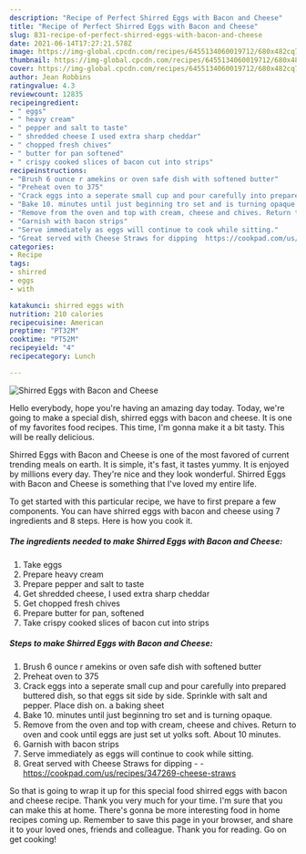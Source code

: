 ```yaml
---
description: "Recipe of Perfect Shirred Eggs with Bacon and Cheese"
title: "Recipe of Perfect Shirred Eggs with Bacon and Cheese"
slug: 831-recipe-of-perfect-shirred-eggs-with-bacon-and-cheese
date: 2021-06-14T17:27:21.578Z
image: https://img-global.cpcdn.com/recipes/6455134060019712/680x482cq70/shirred-eggs-with-bacon-and-cheese-recipe-main-photo.jpg
thumbnail: https://img-global.cpcdn.com/recipes/6455134060019712/680x482cq70/shirred-eggs-with-bacon-and-cheese-recipe-main-photo.jpg
cover: https://img-global.cpcdn.com/recipes/6455134060019712/680x482cq70/shirred-eggs-with-bacon-and-cheese-recipe-main-photo.jpg
author: Jean Robbins
ratingvalue: 4.3
reviewcount: 12835
recipeingredient:
- " eggs"
- " heavy cream"
- " pepper and salt to taste"
- " shredded cheese I used extra sharp cheddar"
- " chopped fresh chives"
- " butter for pan softened"
- " crispy cooked slices of bacon cut into strips"
recipeinstructions:
- "Brush 6 ounce r amekins or oven safe dish with softened butter"
- "Preheat oven to 375"
- "Crack eggs into a seperate small cup and pour carefully into prepared buttered dish, so that eggs sit side by side. Sprinkle with salt and pepper. Place dish on. a baking sheet"
- "Bake 10. minutes until just beginning tro set and is turning opaque."
- "Remove from the oven and top with cream, cheese and chives. Return to oven and cook until eggs are just set ut yolks soft. About 10 minutes."
- "Garnish with bacon strips"
- "Serve immediately as eggs will continue to cook while sitting."
- "Great served with Cheese Straws for dipping  https://cookpad.com/us/recipes/347269-cheese-straws"
categories:
- Recipe
tags:
- shirred
- eggs
- with

katakunci: shirred eggs with 
nutrition: 210 calories
recipecuisine: American
preptime: "PT32M"
cooktime: "PT52M"
recipeyield: "4"
recipecategory: Lunch

---
```



![Shirred Eggs with Bacon and Cheese](https://img-global.cpcdn.com/recipes/6455134060019712/680x482cq70/shirred-eggs-with-bacon-and-cheese-recipe-main-photo.jpg)

Hello everybody, hope you're having an amazing day today. Today, we're going to make a special dish, shirred eggs with bacon and cheese. It is one of my favorites food recipes. This time, I'm gonna make it a bit tasty. This will be really delicious.

Shirred Eggs with Bacon and Cheese is one of the most favored of current trending meals on earth. It is simple, it's fast, it tastes yummy. It is enjoyed by millions every day. They're nice and they look wonderful. Shirred Eggs with Bacon and Cheese is something that I've loved my entire life.




To get started with this particular recipe, we have to first prepare a few components. You can have shirred eggs with bacon and cheese using 7 ingredients and 8 steps. Here is how you cook it.

<!--inarticleads1-->

##### The ingredients needed to make Shirred Eggs with Bacon and Cheese:

1. Take  eggs
1. Prepare  heavy cream
1. Prepare  pepper and salt to taste
1. Get  shredded cheese, I used extra sharp cheddar
1. Get  chopped fresh chives
1. Prepare  butter for pan, softened
1. Take  crispy cooked slices of bacon cut into strips




<!--inarticleads2-->

##### Steps to make Shirred Eggs with Bacon and Cheese:

1. Brush 6 ounce r amekins or oven safe dish with softened butter
1. Preheat oven to 375
1. Crack eggs into a seperate small cup and pour carefully into prepared buttered dish, so that eggs sit side by side. Sprinkle with salt and pepper. Place dish on. a baking sheet
1. Bake 10. minutes until just beginning tro set and is turning opaque.
1. Remove from the oven and top with cream, cheese and chives. Return to oven and cook until eggs are just set ut yolks soft. About 10 minutes.
1. Garnish with bacon strips
1. Serve immediately as eggs will continue to cook while sitting.
1. Great served with Cheese Straws for dipping -  - https://cookpad.com/us/recipes/347269-cheese-straws




So that is going to wrap it up for this special food shirred eggs with bacon and cheese recipe. Thank you very much for your time. I'm sure that you can make this at home. There's gonna be more interesting food in home recipes coming up. Remember to save this page in your browser, and share it to your loved ones, friends and colleague. Thank you for reading. Go on get cooking!
